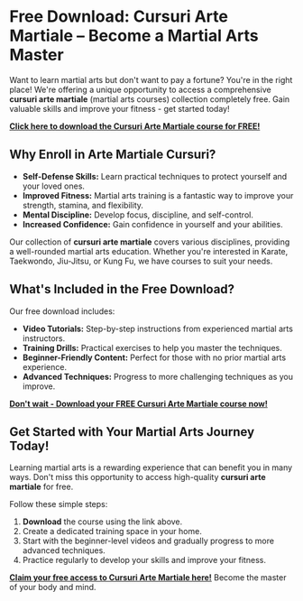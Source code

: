 # Free Download: Cursuri Arte Martiale – Become a Martial Arts Master

Want to learn martial arts but don't want to pay a fortune? You're in the right place! We're offering a unique opportunity to access a comprehensive **cursuri arte martiale** (martial arts courses) collection completely free. Gain valuable skills and improve your fitness - get started today!

[**Click here to download the Cursuri Arte Martiale course for FREE!**](https://udemywork.com/cursuri-arte-martiale)

## Why Enroll in Arte Martiale Cursuri?

*   **Self-Defense Skills:** Learn practical techniques to protect yourself and your loved ones.
*   **Improved Fitness:** Martial arts training is a fantastic way to improve your strength, stamina, and flexibility.
*   **Mental Discipline:** Develop focus, discipline, and self-control.
*   **Increased Confidence:** Gain confidence in yourself and your abilities.

Our collection of **cursuri arte martiale** covers various disciplines, providing a well-rounded martial arts education. Whether you're interested in Karate, Taekwondo, Jiu-Jitsu, or Kung Fu, we have courses to suit your needs.

## What's Included in the Free Download?

Our free download includes:

*   **Video Tutorials:** Step-by-step instructions from experienced martial arts instructors.
*   **Training Drills:** Practical exercises to help you master the techniques.
*   **Beginner-Friendly Content:** Perfect for those with no prior martial arts experience.
*   **Advanced Techniques:** Progress to more challenging techniques as you improve.

[**Don't wait - Download your FREE Cursuri Arte Martiale course now!**](https://udemywork.com/cursuri-arte-martiale)

## Get Started with Your Martial Arts Journey Today!

Learning martial arts is a rewarding experience that can benefit you in many ways. Don't miss this opportunity to access high-quality **cursuri arte martiale** for free.

Follow these simple steps:

1.  **Download** the course using the link above.
2.  Create a dedicated training space in your home.
3.  Start with the beginner-level videos and gradually progress to more advanced techniques.
4.  Practice regularly to develop your skills and improve your fitness.

[**Claim your free access to Cursuri Arte Martiale here!**](https://udemywork.com/cursuri-arte-martiale) Become the master of your body and mind.

